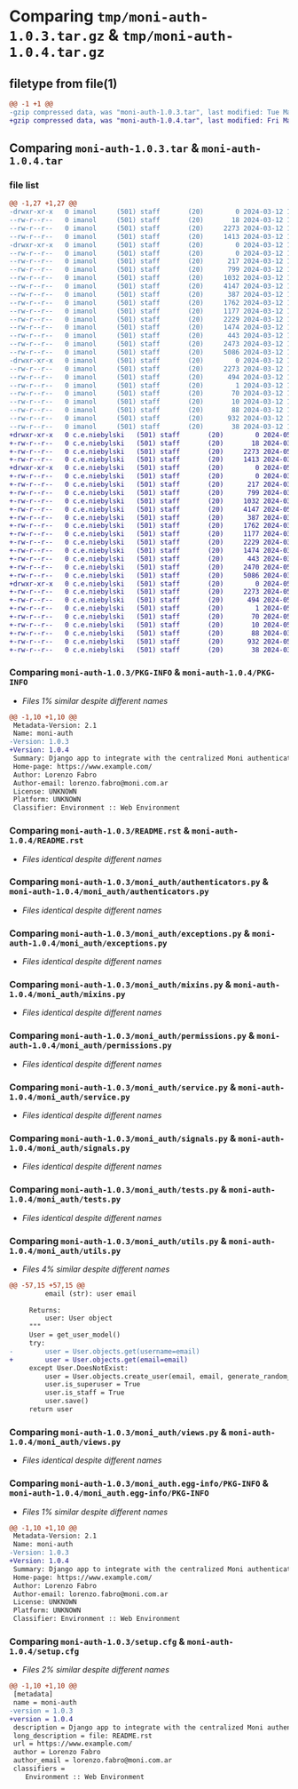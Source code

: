 # Comparing `tmp/moni-auth-1.0.3.tar.gz` & `tmp/moni-auth-1.0.4.tar.gz`

## filetype from file(1)

```diff
@@ -1 +1 @@
-gzip compressed data, was "moni-auth-1.0.3.tar", last modified: Tue Mar 12 13:35:43 2024, max compression
+gzip compressed data, was "moni-auth-1.0.4.tar", last modified: Fri May 31 17:48:08 2024, max compression
```

## Comparing `moni-auth-1.0.3.tar` & `moni-auth-1.0.4.tar`

### file list

```diff
@@ -1,27 +1,27 @@
-drwxr-xr-x   0 imanol     (501) staff       (20)        0 2024-03-12 13:35:43.200041 moni-auth-1.0.3/
--rw-r--r--   0 imanol     (501) staff       (20)       18 2024-03-12 13:30:58.000000 moni-auth-1.0.3/MANIFEST.in
--rw-r--r--   0 imanol     (501) staff       (20)     2273 2024-03-12 13:35:43.200126 moni-auth-1.0.3/PKG-INFO
--rw-r--r--   0 imanol     (501) staff       (20)     1413 2024-03-12 13:30:58.000000 moni-auth-1.0.3/README.rst
-drwxr-xr-x   0 imanol     (501) staff       (20)        0 2024-03-12 13:35:43.199248 moni-auth-1.0.3/moni_auth/
--rw-r--r--   0 imanol     (501) staff       (20)        0 2024-03-12 13:30:58.000000 moni-auth-1.0.3/moni_auth/__init__.py
--rw-r--r--   0 imanol     (501) staff       (20)      217 2024-03-12 13:30:58.000000 moni-auth-1.0.3/moni_auth/apps.py
--rw-r--r--   0 imanol     (501) staff       (20)      799 2024-03-12 13:30:58.000000 moni-auth-1.0.3/moni_auth/authenticators.py
--rw-r--r--   0 imanol     (501) staff       (20)     1032 2024-03-12 13:30:58.000000 moni-auth-1.0.3/moni_auth/exceptions.py
--rw-r--r--   0 imanol     (501) staff       (20)     4147 2024-03-12 13:35:10.000000 moni-auth-1.0.3/moni_auth/mixins.py
--rw-r--r--   0 imanol     (501) staff       (20)      387 2024-03-12 13:30:58.000000 moni-auth-1.0.3/moni_auth/models.py
--rw-r--r--   0 imanol     (501) staff       (20)     1762 2024-03-12 13:30:58.000000 moni-auth-1.0.3/moni_auth/permissions.py
--rw-r--r--   0 imanol     (501) staff       (20)     1177 2024-03-12 13:30:58.000000 moni-auth-1.0.3/moni_auth/service.py
--rw-r--r--   0 imanol     (501) staff       (20)     2229 2024-03-12 13:30:58.000000 moni-auth-1.0.3/moni_auth/signals.py
--rw-r--r--   0 imanol     (501) staff       (20)     1474 2024-03-12 13:30:58.000000 moni-auth-1.0.3/moni_auth/tests.py
--rw-r--r--   0 imanol     (501) staff       (20)      443 2024-03-12 13:30:58.000000 moni-auth-1.0.3/moni_auth/urls.py
--rw-r--r--   0 imanol     (501) staff       (20)     2473 2024-03-12 13:30:58.000000 moni-auth-1.0.3/moni_auth/utils.py
--rw-r--r--   0 imanol     (501) staff       (20)     5086 2024-03-12 13:30:58.000000 moni-auth-1.0.3/moni_auth/views.py
-drwxr-xr-x   0 imanol     (501) staff       (20)        0 2024-03-12 13:35:43.199918 moni-auth-1.0.3/moni_auth.egg-info/
--rw-r--r--   0 imanol     (501) staff       (20)     2273 2024-03-12 13:35:43.000000 moni-auth-1.0.3/moni_auth.egg-info/PKG-INFO
--rw-r--r--   0 imanol     (501) staff       (20)      494 2024-03-12 13:35:43.000000 moni-auth-1.0.3/moni_auth.egg-info/SOURCES.txt
--rw-r--r--   0 imanol     (501) staff       (20)        1 2024-03-12 13:35:43.000000 moni-auth-1.0.3/moni_auth.egg-info/dependency_links.txt
--rw-r--r--   0 imanol     (501) staff       (20)       70 2024-03-12 13:35:43.000000 moni-auth-1.0.3/moni_auth.egg-info/requires.txt
--rw-r--r--   0 imanol     (501) staff       (20)       10 2024-03-12 13:35:43.000000 moni-auth-1.0.3/moni_auth.egg-info/top_level.txt
--rw-r--r--   0 imanol     (501) staff       (20)       88 2024-03-12 13:30:58.000000 moni-auth-1.0.3/pyproject.toml
--rw-r--r--   0 imanol     (501) staff       (20)      932 2024-03-12 13:35:43.200677 moni-auth-1.0.3/setup.cfg
--rw-r--r--   0 imanol     (501) staff       (20)       38 2024-03-12 13:30:58.000000 moni-auth-1.0.3/setup.py
+drwxr-xr-x   0 c.e.niebylski   (501) staff       (20)        0 2024-05-31 17:48:08.060983 moni-auth-1.0.4/
+-rw-r--r--   0 c.e.niebylski   (501) staff       (20)       18 2024-03-06 20:06:08.000000 moni-auth-1.0.4/MANIFEST.in
+-rw-r--r--   0 c.e.niebylski   (501) staff       (20)     2273 2024-05-31 17:48:08.061198 moni-auth-1.0.4/PKG-INFO
+-rw-r--r--   0 c.e.niebylski   (501) staff       (20)     1413 2024-03-06 20:06:08.000000 moni-auth-1.0.4/README.rst
+drwxr-xr-x   0 c.e.niebylski   (501) staff       (20)        0 2024-05-31 17:48:08.057602 moni-auth-1.0.4/moni_auth/
+-rw-r--r--   0 c.e.niebylski   (501) staff       (20)        0 2024-03-06 20:06:08.000000 moni-auth-1.0.4/moni_auth/__init__.py
+-rw-r--r--   0 c.e.niebylski   (501) staff       (20)      217 2024-03-06 20:06:08.000000 moni-auth-1.0.4/moni_auth/apps.py
+-rw-r--r--   0 c.e.niebylski   (501) staff       (20)      799 2024-03-06 20:06:08.000000 moni-auth-1.0.4/moni_auth/authenticators.py
+-rw-r--r--   0 c.e.niebylski   (501) staff       (20)     1032 2024-03-06 20:06:08.000000 moni-auth-1.0.4/moni_auth/exceptions.py
+-rw-r--r--   0 c.e.niebylski   (501) staff       (20)     4147 2024-05-30 17:38:35.000000 moni-auth-1.0.4/moni_auth/mixins.py
+-rw-r--r--   0 c.e.niebylski   (501) staff       (20)      387 2024-03-06 20:06:08.000000 moni-auth-1.0.4/moni_auth/models.py
+-rw-r--r--   0 c.e.niebylski   (501) staff       (20)     1762 2024-03-06 20:06:08.000000 moni-auth-1.0.4/moni_auth/permissions.py
+-rw-r--r--   0 c.e.niebylski   (501) staff       (20)     1177 2024-03-06 20:06:08.000000 moni-auth-1.0.4/moni_auth/service.py
+-rw-r--r--   0 c.e.niebylski   (501) staff       (20)     2229 2024-03-06 20:06:08.000000 moni-auth-1.0.4/moni_auth/signals.py
+-rw-r--r--   0 c.e.niebylski   (501) staff       (20)     1474 2024-03-06 20:06:08.000000 moni-auth-1.0.4/moni_auth/tests.py
+-rw-r--r--   0 c.e.niebylski   (501) staff       (20)      443 2024-03-06 20:06:08.000000 moni-auth-1.0.4/moni_auth/urls.py
+-rw-r--r--   0 c.e.niebylski   (501) staff       (20)     2470 2024-05-30 17:39:59.000000 moni-auth-1.0.4/moni_auth/utils.py
+-rw-r--r--   0 c.e.niebylski   (501) staff       (20)     5086 2024-03-06 20:06:08.000000 moni-auth-1.0.4/moni_auth/views.py
+drwxr-xr-x   0 c.e.niebylski   (501) staff       (20)        0 2024-05-31 17:48:08.060394 moni-auth-1.0.4/moni_auth.egg-info/
+-rw-r--r--   0 c.e.niebylski   (501) staff       (20)     2273 2024-05-31 17:48:07.000000 moni-auth-1.0.4/moni_auth.egg-info/PKG-INFO
+-rw-r--r--   0 c.e.niebylski   (501) staff       (20)      494 2024-05-31 17:48:08.000000 moni-auth-1.0.4/moni_auth.egg-info/SOURCES.txt
+-rw-r--r--   0 c.e.niebylski   (501) staff       (20)        1 2024-05-31 17:48:07.000000 moni-auth-1.0.4/moni_auth.egg-info/dependency_links.txt
+-rw-r--r--   0 c.e.niebylski   (501) staff       (20)       70 2024-05-31 17:48:07.000000 moni-auth-1.0.4/moni_auth.egg-info/requires.txt
+-rw-r--r--   0 c.e.niebylski   (501) staff       (20)       10 2024-05-31 17:48:07.000000 moni-auth-1.0.4/moni_auth.egg-info/top_level.txt
+-rw-r--r--   0 c.e.niebylski   (501) staff       (20)       88 2024-03-06 20:06:08.000000 moni-auth-1.0.4/pyproject.toml
+-rw-r--r--   0 c.e.niebylski   (501) staff       (20)      932 2024-05-31 17:48:08.062334 moni-auth-1.0.4/setup.cfg
+-rw-r--r--   0 c.e.niebylski   (501) staff       (20)       38 2024-03-06 20:06:08.000000 moni-auth-1.0.4/setup.py
```

### Comparing `moni-auth-1.0.3/PKG-INFO` & `moni-auth-1.0.4/PKG-INFO`

 * *Files 1% similar despite different names*

```diff
@@ -1,10 +1,10 @@
 Metadata-Version: 2.1
 Name: moni-auth
-Version: 1.0.3
+Version: 1.0.4
 Summary: Django app to integrate with the centralized Moni authentication system
 Home-page: https://www.example.com/
 Author: Lorenzo Fabro
 Author-email: lorenzo.fabro@moni.com.ar
 License: UNKNOWN
 Platform: UNKNOWN
 Classifier: Environment :: Web Environment
```

### Comparing `moni-auth-1.0.3/README.rst` & `moni-auth-1.0.4/README.rst`

 * *Files identical despite different names*

### Comparing `moni-auth-1.0.3/moni_auth/authenticators.py` & `moni-auth-1.0.4/moni_auth/authenticators.py`

 * *Files identical despite different names*

### Comparing `moni-auth-1.0.3/moni_auth/exceptions.py` & `moni-auth-1.0.4/moni_auth/exceptions.py`

 * *Files identical despite different names*

### Comparing `moni-auth-1.0.3/moni_auth/mixins.py` & `moni-auth-1.0.4/moni_auth/mixins.py`

 * *Files identical despite different names*

### Comparing `moni-auth-1.0.3/moni_auth/permissions.py` & `moni-auth-1.0.4/moni_auth/permissions.py`

 * *Files identical despite different names*

### Comparing `moni-auth-1.0.3/moni_auth/service.py` & `moni-auth-1.0.4/moni_auth/service.py`

 * *Files identical despite different names*

### Comparing `moni-auth-1.0.3/moni_auth/signals.py` & `moni-auth-1.0.4/moni_auth/signals.py`

 * *Files identical despite different names*

### Comparing `moni-auth-1.0.3/moni_auth/tests.py` & `moni-auth-1.0.4/moni_auth/tests.py`

 * *Files identical despite different names*

### Comparing `moni-auth-1.0.3/moni_auth/utils.py` & `moni-auth-1.0.4/moni_auth/utils.py`

 * *Files 4% similar despite different names*

```diff
@@ -57,15 +57,15 @@
         email (str): user email
 
     Returns:
         user: User object
     """
     User = get_user_model()
     try:
-        user = User.objects.get(username=email)
+        user = User.objects.get(email=email)
     except User.DoesNotExist:
         user = User.objects.create_user(email, email, generate_random_password())
         user.is_superuser = True
         user.is_staff = True
         user.save()
     return user
```

### Comparing `moni-auth-1.0.3/moni_auth/views.py` & `moni-auth-1.0.4/moni_auth/views.py`

 * *Files identical despite different names*

### Comparing `moni-auth-1.0.3/moni_auth.egg-info/PKG-INFO` & `moni-auth-1.0.4/moni_auth.egg-info/PKG-INFO`

 * *Files 1% similar despite different names*

```diff
@@ -1,10 +1,10 @@
 Metadata-Version: 2.1
 Name: moni-auth
-Version: 1.0.3
+Version: 1.0.4
 Summary: Django app to integrate with the centralized Moni authentication system
 Home-page: https://www.example.com/
 Author: Lorenzo Fabro
 Author-email: lorenzo.fabro@moni.com.ar
 License: UNKNOWN
 Platform: UNKNOWN
 Classifier: Environment :: Web Environment
```

### Comparing `moni-auth-1.0.3/setup.cfg` & `moni-auth-1.0.4/setup.cfg`

 * *Files 2% similar despite different names*

```diff
@@ -1,10 +1,10 @@
 [metadata]
 name = moni-auth
-version = 1.0.3
+version = 1.0.4
 description = Django app to integrate with the centralized Moni authentication system
 long_description = file: README.rst
 url = https://www.example.com/
 author = Lorenzo Fabro
 author_email = lorenzo.fabro@moni.com.ar
 classifiers = 
 	Environment :: Web Environment
```

